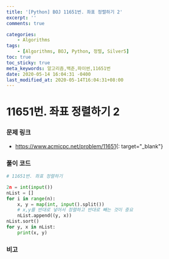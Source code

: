 ```yaml
---
title: '[Python] BOJ 11651번. 좌표 정렬하기 2'
excerpt: ''
comments: true

categories:
    - Algorithms
tags:
    - [Algorithms, BOJ, Python, 정렬, Silver5]
toc: true
toc_sticky: true
meta_keywords: 알고리즘,백준,파이썬,11651번
date: 2020-05-14 16:04:31 -0400
last_modified_at: 2020-05-14T16:04:31+08:00
---
```


# 11651번. 좌표 정렬하기 2

### 문제 링크

-   <https://www.acmicpc.net/problem/11651>{: target="\_blank"}

### 풀이 코드

```python
# 11651번. 좌표 정렬하기

2n = int(input())
nList = []
for i in range(n):
    x, y = map(int, input().split())
    # x,y를 반대로 넣어서 정렬하고 반대로 빼는 것이 중요
    nList.append((y, x))
nList.sort()
for y, x in nList:
    print(x, y)
```

### 비고
